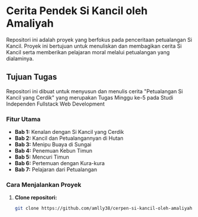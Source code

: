 # Cerita Pendek Si Kancil oleh Amaliyah

Repositori ini adalah proyek yang berfokus pada penceritaan petualangan Si Kancil. Proyek ini bertujuan untuk menuliskan dan membagikan cerita Si Kancil serta memberikan pelajaran moral melalui petualangan yang dialaminya.

## Tujuan Tugas

Repositori ini dibuat untuk menyusun dan menulis cerita "Petualangan Si Kancil yang Cerdik" yang merupakan Tugas Minggu ke-5 pada Studi Independen Fullstack Web Development

### Fitur Utama

- **Bab 1:** Kenalan dengan Si Kancil yang Cerdik
- **Bab 2:** Kancil dan Petualangannyan di Hutan
- **Bab 3:** Menipu Buaya di Sungai
- **Bab 4:** Penemuan Kebun Timun
- **Bab 5:** Mencuri Timun
- **Bab 6:** Pertemuan dengan Kura-kura
- **Bab 7:** Pelajaran dari Petualangan

### Cara Menjalankan Proyek

1. **Clone repositori:**
   ```bash
   git clone https://github.com/amlly38/cerpen-si-kancil-oleh-amaliyah.git
